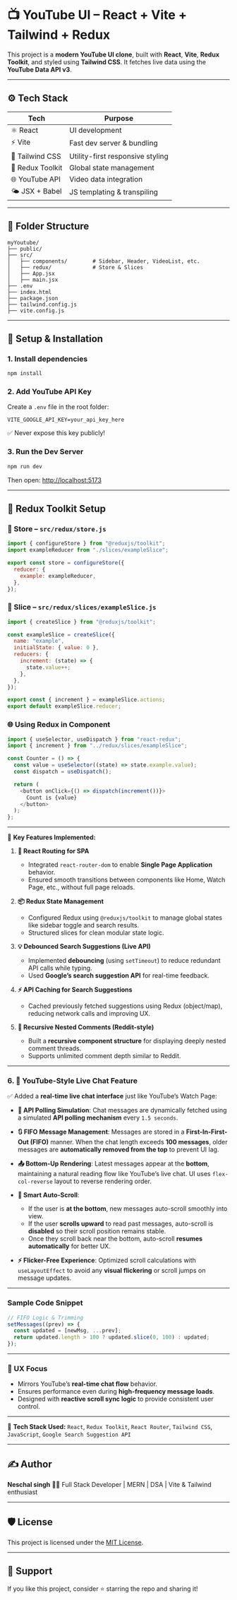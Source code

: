 # 📺 YouTube UI – React + Vite + Tailwind + Redux

This project is a **modern YouTube UI clone**, built with **React**, **Vite**, **Redux Toolkit**, and styled using **Tailwind CSS**. It fetches live data using the **YouTube Data API v3**.

---

## ⚙️ Tech Stack

| Tech             | Purpose                          |
| ---------------- | -------------------------------- |
| ⚛️ React         | UI development                   |
| ⚡ Vite           | Fast dev server & bundling       |
| 🎨 Tailwind CSS  | Utility-first responsive styling |
| 🧠 Redux Toolkit | Global state management          |
| 🌐 YouTube API   | Video data integration           |
| 🌤 JSX + Babel   | JS templating & transpiling      |

---

## 📁 Folder Structure

```
myYoutube/
├── public/
├── src/
│   ├── components/        # Sidebar, Header, VideoList, etc.
│   ├── redux/             # Store & Slices
│   ├── App.jsx
│   ├── main.jsx
├── .env
├── index.html
├── package.json
├── tailwind.config.js
├── vite.config.js
```

---

## 🚀 Setup & Installation

### 1. Install dependencies

```bash
npm install
```

### 2. Add YouTube API Key

Create a `.env` file in the root folder:

```env
VITE_GOOGLE_API_KEY=your_api_key_here
```

✅ Never expose this key publicly!

### 3. Run the Dev Server

```bash
npm run dev
```

Then open: [http://localhost:5173](http://localhost:5173)

---

## 🧠 Redux Toolkit Setup

### 🏪 Store – `src/redux/store.js`

```js
import { configureStore } from "@reduxjs/toolkit";
import exampleReducer from "./slices/exampleSlice";

export const store = configureStore({
  reducer: {
    example: exampleReducer,
  },
});
```

### 🍰 Slice – `src/redux/slices/exampleSlice.js`

```js
import { createSlice } from "@reduxjs/toolkit";

const exampleSlice = createSlice({
  name: "example",
  initialState: { value: 0 },
  reducers: {
    increment: (state) => {
      state.value++;
    },
  },
});

export const { increment } = exampleSlice.actions;
export default exampleSlice.reducer;
```

### 🌐 Using Redux in Component

```js
import { useSelector, useDispatch } from "react-redux";
import { increment } from "../redux/slices/exampleSlice";

const Counter = () => {
  const value = useSelector((state) => state.example.value);
  const dispatch = useDispatch();

  return (
    <button onClick={() => dispatch(increment())}>
      Count is {value}
    </button>
  );
};
```

---

🚀 **Key Features Implemented:**

1. **🔁 React Routing for SPA**

   * Integrated `react-router-dom` to enable **Single Page Application** behavior.
   * Ensured smooth transitions between components like Home, Watch Page, etc., without full page reloads.

2. **📦 Redux State Management**

   * Configured Redux using `@reduxjs/toolkit` to manage global states like sidebar toggle and search results.
   * Structured slices for clean modular state logic.

3. **💡 Debounced Search Suggestions (Live API)**

   * Implemented **debouncing** (using `setTimeout`) to reduce redundant API calls while typing.
   * Used **Google’s search suggestion API** for real-time feedback.

4. **⚡ API Caching for Search Suggestions**

   * Cached previously fetched suggestions using Redux (object/map), reducing network calls and improving UX.

5. **🧵 Recursive Nested Comments (Reddit-style)**

   * Built a **recursive component structure** for displaying deeply nested comment threads.
   * Supports unlimited comment depth similar to Reddit.

---

### 6. 💬 **YouTube-Style Live Chat Feature**

✅ Added a **real-time live chat interface** just like YouTube’s Watch Page:

* **📱 API Polling Simulation**:
  Chat messages are dynamically fetched using a simulated **API polling mechanism** every `1.5 seconds`.

* **🔃 FIFO Message Management**:
  Messages are stored in a **First-In-First-Out (FIFO)** manner.
  When the chat length exceeds **100 messages**, older messages are **automatically removed from the top** to prevent UI lag.

* **📤 Bottom-Up Rendering**:
  Latest messages appear at the **bottom**, maintaining a natural reading flow like YouTube’s live chat.
  UI uses `flex-col-reverse` layout to reverse rendering order.

* **🧠 Smart Auto-Scroll**:

  * If the user is **at the bottom**, new messages auto-scroll smoothly into view.
  * If the user **scrolls upward** to read past messages, auto-scroll is **disabled** so their scroll position remains stable.
  * Once they scroll back near the bottom, auto-scroll **resumes automatically** for better UX.

* **⚡ Flicker-Free Experience**:
  Optimized scroll calculations with `useLayoutEffect` to avoid any **visual flickering** or scroll jumps on message updates.

---

### Sample Code Snippet

```js
// FIFO Logic & Trimming
setMessages((prev) => {
  const updated = [newMsg, ...prev];
  return updated.length > 100 ? updated.slice(0, 100) : updated;
});
```

---

### 📌 UX Focus

* Mirrors YouTube’s **real-time chat flow** behavior.
* Ensures performance even during **high-frequency message loads**.
* Designed with **reactive scroll sync logic** to provide consistent user control.

---

🔨 **Tech Stack Used:**
`React`, `Redux Toolkit`, `React Router`, `Tailwind CSS`, `JavaScript`, `Google Search Suggestion API`

---

## ✍️ Author

**Neschal singh**
🧑‍💻 Full Stack Developer | MERN | DSA | Vite & Tailwind enthusiast

---

## 🛡 License

This project is licensed under the [MIT License](LICENSE).

---

## 🙌 Support

If you like this project, consider ⭐ starring the repo and sharing it!
